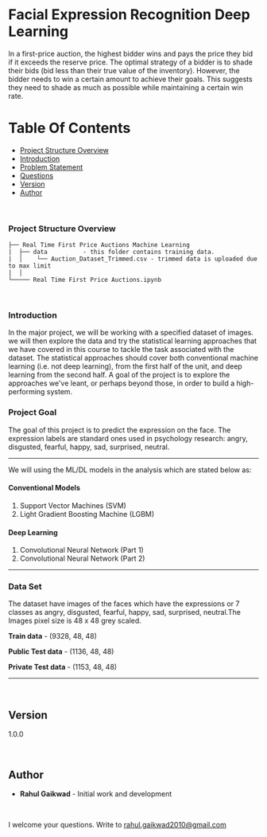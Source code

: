 # Facial Expression Recognition Deep Learning

In a first-price auction, the highest bidder wins and pays the price they bid if it exceeds the reserve price. The optimal strategy of a bidder is to shade their bids (bid less than their true value of the inventory). However, the bidder needs to win a certain amount to achieve their goals. This suggests they need to shade as much as possible while maintaining a certain win rate.

# Table Of Contents
-  [Project Structure Overview](#project-structure-overview)
-  [Introduction](#introduction)
-  [Problem Statement](#problem-statement)
-  [Questions](#questions)
-  [Version](#version)
-  [Author](#author)

<br/>

### Project Structure Overview
```
├── Real Time First Price Auctions Machine Learning
|  ├── data          - this folder contains training data.
|  │    └── Auction_Dataset_Trimmed.csv - trimmed data is uploaded due to max limit
|  │
└───── Real Time First Price Auctions.ipynb
```

<br/>

### Introduction

In the major project, we will be working with a specified dataset of images.  we will then explore the data and try the statistical learning approaches that we have covered in this course to tackle the task associated with the dataset.  The statistical approaches should cover both conventional machine learning (i.e. not deep learning), from the first half of the unit, and deep learning from the second half.  A goal of the project is to explore the approaches we've leant, or perhaps beyond those, in order to build a high-performing system.


### Project Goal

The goal of this project is to predict the expression on the face.  The expression labels are standard ones used in psychology research: angry, disgusted, fearful, happy, sad, surprised, neutral.

<hr/>

We will using the ML/DL models in the analysis which are stated below as:

#### Conventional Models

1. Support Vector Machines (SVM)
2. Light Gradient Boosting Machine (LGBM)


#### Deep Learning

1. Convolutional Neural Network (Part 1)
2. Convolutional Neural Network (Part 2)

<hr/>

### Data Set

The dataset have images of the faces which have the expressions or 7 classes as angry, disgusted, fearful, happy, sad, surprised, neutral.The Images pixel size is 48 x 48 grey scaled. 

<b>Train data</b> - (9328, 48, 48)

<b>Public Test data</b> - (1136, 48, 48)
    
<b>Private Test data</b> - (1153, 48, 48)

<hr/>
<br/>

## Version

1.0.0 

<br/>

## Author

* **Rahul Gaikwad** - Initial work and development

<br/>

I welcome your questions. Write to rahul.gaikwad2010@gmail.com

<br/>
